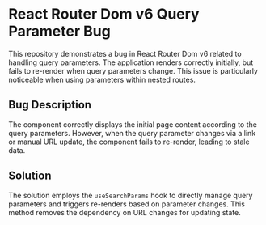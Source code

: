# React Router Dom v6 Query Parameter Bug

This repository demonstrates a bug in React Router Dom v6 related to handling query parameters.  The application renders correctly initially, but fails to re-render when query parameters change. This issue is particularly noticeable when using parameters within nested routes. 

## Bug Description
The component correctly displays the initial page content according to the query parameters. However, when the query parameter changes via a link or manual URL update, the component fails to re-render, leading to stale data. 

## Solution
The solution employs the `useSearchParams` hook to directly manage query parameters and triggers re-renders based on parameter changes. This method removes the dependency on URL changes for updating state. 